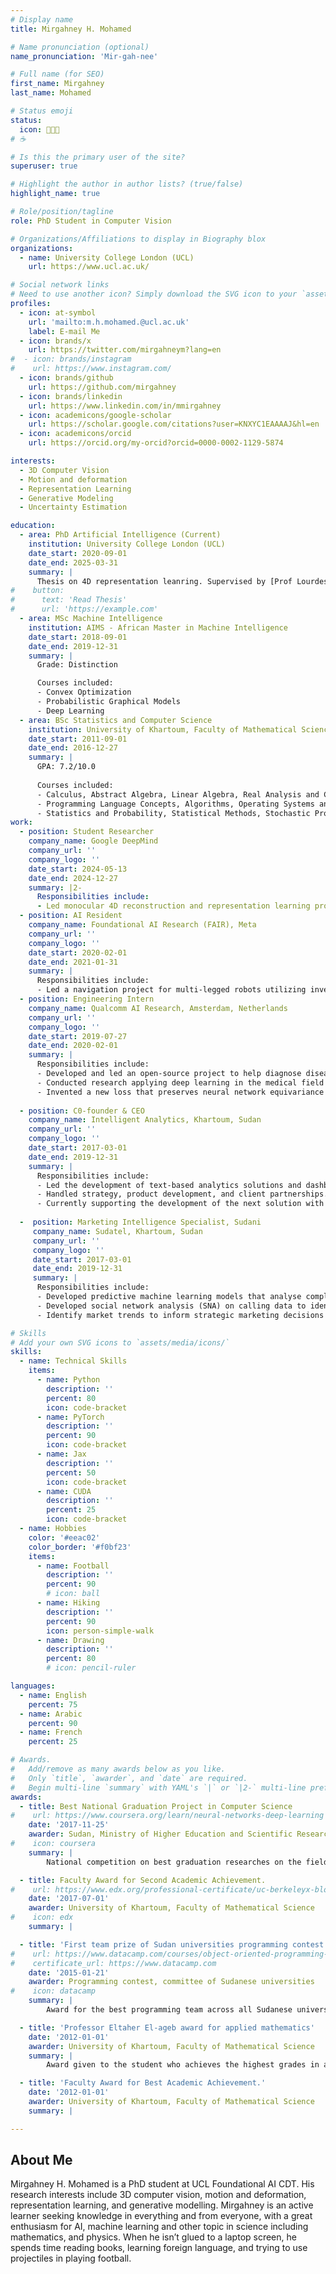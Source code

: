 ```yaml
---
# Display name
title: Mirgahney H. Mohamed

# Name pronunciation (optional)
name_pronunciation: 'Mir-gah-nee'

# Full name (for SEO)
first_name: Mirgahney
last_name: Mohamed

# Status emoji
status:
  icon: 👨🏻‍💻
# ☕️

# Is this the primary user of the site?
superuser: true

# Highlight the author in author lists? (true/false)
highlight_name: true

# Role/position/tagline
role: PhD Student in Computer Vision

# Organizations/Affiliations to display in Biography blox
organizations:
  - name: University College London (UCL)
    url: https://www.ucl.ac.uk/

# Social network links
# Need to use another icon? Simply download the SVG icon to your `assets/media/icons/` folder.
profiles:
  - icon: at-symbol
    url: 'mailto:m.h.mohamed.@ucl.ac.uk'
    label: E-mail Me
  - icon: brands/x
    url: https://twitter.com/mirgahneym?lang=en
#  - icon: brands/instagram
#    url: https://www.instagram.com/
  - icon: brands/github
    url: https://github.com/mirgahney
  - icon: brands/linkedin
    url: https://www.linkedin.com/in/mmirgahney
  - icon: academicons/google-scholar
    url: https://scholar.google.com/citations?user=KNXYC1EAAAAJ&hl=en
  - icon: academicons/orcid
    url: https://orcid.org/my-orcid?orcid=0000-0002-1129-5874

interests:
  - 3D Computer Vision
  - Motion and deformation
  - Representation Learning
  - Generative Modeling
  - Uncertainty Estimation

education:
  - area: PhD Artificial Intelligence (Current)
    institution: University College London (UCL)
    date_start: 2020-09-01
    date_end: 2025-03-31
    summary: |
      Thesis on 4D representation leanring. Supervised by [Prof Lourdes Agapito](https://profiles.ucl.ac.uk/40331-lourdes-de-agapito-vicente) and co-supervised with [Prof Marc Deisenroth](https://www.deisenroth.cc/). 
#    button:
#      text: 'Read Thesis'
#      url: 'https://example.com'
  - area: MSc Machine Intelligence
    institution: AIMS - African Master in Machine Intelligence
    date_start: 2018-09-01
    date_end: 2019-12-31
    summary: |
      Grade: Distinction

      Courses included:
      - Convex Optimization
      - Probabilistic Graphical Models
      - Deep Learning
  - area: BSc Statistics and Computer Science
    institution: University of Khartoum, Faculty of Mathematical Science
    date_start: 2011-09-01
    date_end: 2016-12-27
    summary: |
      GPA: 7.2/10.0
      
      Courses included:
      - Calculus, Abstract Algebra, Linear Algebra, Real Analysis and Complex Analysis.
      - Programming Language Concepts, Algorithms, Operating Systems and Computer Networks.
      - Statistics and Probability, Statistical Methods, Stochastic Processes, Time Series Analysis and Econometrics.
work:
  - position: Student Researcher
    company_name: Google DeepMind
    company_url: ''
    company_logo: ''
    date_start: 2024-05-13
    date_end: 2024-12-27
    summary: |2-
      Responsibilities include:
      - Led monocular 4D reconstruction and representation learning project using 3D Gaussian Splatting.
  - position: AI Resident
    company_name: Foundational AI Research (FAIR), Meta
    company_url: ''
    company_logo: ''
    date_start: 2020-02-01
    date_end: 2021-01-31
    summary: |
      Responsibilities include:
      - Led a navigation project for multi-legged robots utilizing inverse reinforcement learning and vision-based dynamics deep learning models. 
  - position: Engineering Intern
    company_name: Qualcomm AI Research, Amsterdam, Netherlands
    company_url: ''
    company_logo: ''
    date_start: 2019-07-27
    date_end: 2020-02-01
    summary: |
      Responsibilities include:
      - Developed and led an open-source project to help diagnose diseases using AI. 
      - Conducted research applying deep learning in the medical field on portable devices.
      - Invented a new loss that preserves neural network equivariance under extreme transformations.
  
  - position: C0-founder & CEO
    company_name: Intelligent Analytics, Khartoum, Sudan
    company_url: ''
    company_logo: ''
    date_start: 2017-03-01
    date_end: 2019-12-31
    summary: |
      Responsibilities include:
      - Led the development of text-based analytics solutions and dashboards for customer textual feedback and comments. This project reduced manual work and enabled clients to make quick data-driven decisions. 
      - Handled strategy, product development, and client partnerships.
      - Currently supporting the development of the next solution with cutting-edge LLMs and RAG technologies.
  
  -  position: Marketing Intelligence Specialist, Sudani
     company_name: Sudatel, Khartoum, Sudan
     company_url: ''
     company_logo: ''
     date_start: 2017-03-01
     date_end: 2019-12-31
     summary: |
      Responsibilities include:
      - Developed predictive machine learning models that analyse complex data and produce actionable insights to enhance customer understanding and user-centric product development.
      - Developed social network analysis (SNA) on calling data to identify communities of customers who interact frequently or share characteristics, and examine how these communities relate to ARPU levels and churn rates.
      - Identify market trends to inform strategic marketing decisions and support data-driven strategies by providing comprehensive analytical insights.

# Skills
# Add your own SVG icons to `assets/media/icons/`
skills:
  - name: Technical Skills
    items:
      - name: Python
        description: ''
        percent: 80
        icon: code-bracket
      - name: PyTorch
        description: ''
        percent: 90
        icon: code-bracket
      - name: Jax
        description: ''
        percent: 50
        icon: code-bracket
      - name: CUDA
        description: ''
        percent: 25
        icon: code-bracket
  - name: Hobbies
    color: '#eeac02'
    color_border: '#f0bf23'
    items:
      - name: Football
        description: ''
        percent: 90
        # icon: ball
      - name: Hiking
        description: ''
        percent: 90
        icon: person-simple-walk
      - name: Drawing
        description: ''
        percent: 80
        # icon: pencil-ruler

languages:
  - name: English
    percent: 75
  - name: Arabic
    percent: 90
  - name: French
    percent: 25

# Awards.
#   Add/remove as many awards below as you like.
#   Only `title`, `awarder`, and `date` are required.
#   Begin multi-line `summary` with YAML's `|` or `|2-` multi-line prefix and indent 2 spaces below.
awards:
  - title: Best National Graduation Project in Computer Science
#    url: https://www.coursera.org/learn/neural-networks-deep-learning
    date: '2017-11-25'
    awarder: Sudan, Ministry of Higher Education and Scientific Research
#    icon: coursera
    summary: |
        National competition on best graduation researches on the field of computer science.

  - title: Faculty Award for Second Academic Achievement.
#    url: https://www.edx.org/professional-certificate/uc-berkeleyx-blockchain-fundamentals
    date: '2017-07-01'
    awarder: University of Khartoum, Faculty of Mathematical Science
#    icon: edx
    summary: |

  - title: 'First team prize of Sudan universities programming contest'
#    url: https://www.datacamp.com/courses/object-oriented-programming-with-s3-and-r6-in-r
#    certificate_url: https://www.datacamp.com
    date: '2015-01-21'
    awarder: Programming contest, committee of Sudanese universities
#    icon: datacamp
    summary: |
        Award for the best programming team across all Sudanese universities, national competition.

  - title: 'Professor Eltaher El-ageb award for applied mathematics'
    date: '2012-01-01'
    awarder: University of Khartoum, Faculty of Mathematical Science
    summary: |
        Award given to the student who achieves the highest grades in applied mathematics during their first year.

  - title: 'Faculty Award for Best Academic Achievement.'
    date: '2012-01-01'
    awarder: University of Khartoum, Faculty of Mathematical Science
    summary: |

---
```


## About Me

Mirgahney H. Mohamed is a PhD student at UCL Foundational AI CDT. 
His research interests include 3D computer vision, motion and deformation, representation learning, and generative modelling. 
Mirgahney is an active learner seeking knowledge in everything and from everyone, with a great enthusiasm for AI, machine learning and other topic in science including mathematics, and physics. 
When he isn’t glued to a laptop screen, he spends time reading books, learning foreign language, and trying to use projectiles in playing football. 

